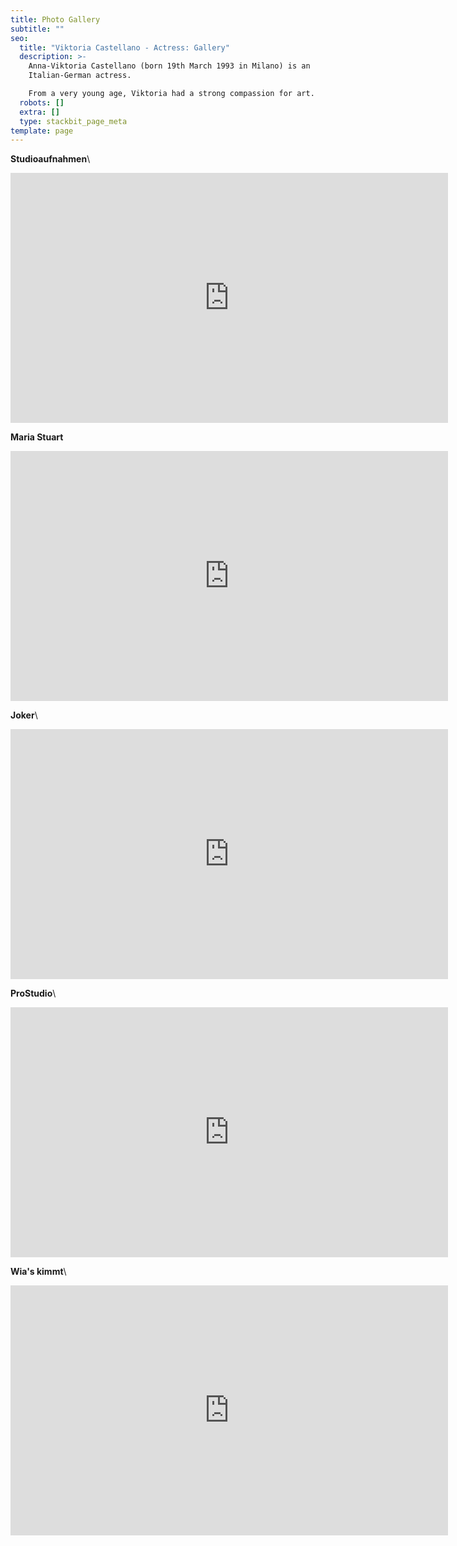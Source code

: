 ```yaml
---
title: Photo Gallery
subtitle: ""
seo:
  title: "Viktoria Castellano - Actress: Gallery"
  description: >-
    Anna-Viktoria Castellano (born 19th March 1993 in Milano) is an
    Italian-German actress.

    From a very young age, Viktoria had a strong compassion for art.
  robots: []
  extra: []
  type: stackbit_page_meta
template: page
---
```

**Studioaufnahmen**\

<iframe src="https://albumizr.com/a/QrEi" scrolling="no" frameborder="0" allowfullscreen width="700" height="400"></iframe><br />

**Maria Stuart**

<iframe src="https://albumizr.com/a/4pS8" scrolling="no" frameborder="0" allowfullscreen width="700" height="400"></iframe><br />

**Joker**\

<iframe src="https://albumizr.com/a/RObH" scrolling="no" frameborder="0" allowfullscreen width="700" height="400"></iframe><br />

**ProStudio**\

<iframe src="https://albumizr.com/a/jQWn" scrolling="no" frameborder="0" allowfullscreen width="700" height="400"></iframe><br />

**Wia's kimmt**\
<iframe src="https://albumizr.com/a/Yc6N" scrolling="no" frameborder="0" allowfullscreen width="700" height="400"></iframe>